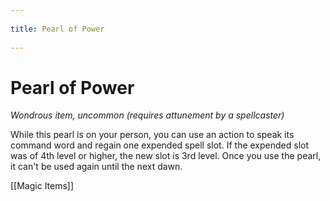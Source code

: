 --- 
title: Pearl of Power 
---
# Pearl of Power

*Wondrous item, uncommon (requires attunement by a spellcaster)*

While this pearl is on your person, you can use an action to speak its command word and regain one expended spell slot. If the expended slot was of 4th level or higher, the new slot is 3rd level. Once you use the pearl, it can't be used again until the next dawn.


[[Magic Items]]
